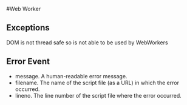 #Web Worker

## Exceptions

DOM is not thread safe so is not able to be used by WebWorkers

## Error Event

* message. A human-readable error message.
* filename. The name of the script file (as a URL) in which the error occurred.
* lineno. The line number of the script file where the error occurred.